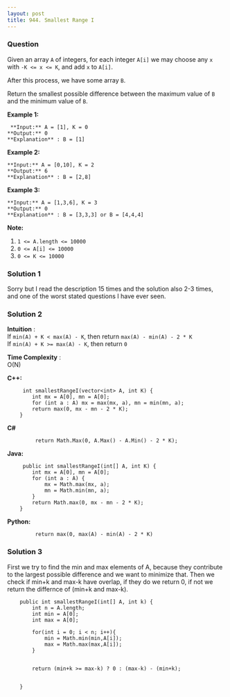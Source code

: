 ```yaml
---
layout: post
title: 944. Smallest Range I
---
```

### Question
Given an array `A` of integers, for each integer `A[i]` we may choose any `x`
with `-K <= x <= K`, and add `x` to `A[i]`.

After this process, we have some array `B`.

Return the smallest possible difference between the maximum value of `B` and
the minimum value of `B`.



 **Example 1:**

    
    
     **Input:** A = [1], K = 0
    **Output:** 0
    **Explanation** : B = [1]
    

**Example 2:**

    
    
    **Input:** A = [0,10], K = 2
    **Output:** 6
    **Explanation** : B = [2,8]
    

**Example 3:**

    
    
    **Input:** A = [1,3,6], K = 3
    **Output:** 0
    **Explanation** : B = [3,3,3] or B = [4,4,4]
    



 **Note:**

  1. `1 <= A.length <= 10000`
  2. `0 <= A[i] <= 10000`
  3. `0 <= K <= 10000`

### Solution 1
Sorry but I read the description 15 times and the solution also 2-3 times, and
one of the worst stated questions I have ever seen.


### Solution 2
 **Intuition** :  
If `min(A) + K < max(A) - K`, then return `max(A) - min(A) - 2 * K`  
If `min(A) + K >= max(A) - K`, then return `0`

 **Time Complexity** :  
O(N)

 **C++:**

    
    
         int smallestRangeI(vector<int> A, int K) {
            int mx = A[0], mn = A[0];
            for (int a : A) mx = max(mx, a), mn = min(mn, a);
            return max(0, mx - mn - 2 * K);
        }
    

**C#**

    
    
             return Math.Max(0, A.Max() - A.Min() - 2 * K);
    

**Java:**

    
    
         public int smallestRangeI(int[] A, int K) {
            int mx = A[0], mn = A[0];
            for (int a : A) {
                mx = Math.max(mx, a);
                mn = Math.min(mn, a);
            }
            return Math.max(0, mx - mn - 2 * K);
        }
    

**Python:**

    
    
             return max(0, max(A) - min(A) - 2 * K)
    


### Solution 3
First we try to find the min and max elements of A, because they contribute to
the largest possible difference and we want to minimize that. Then we check if
min+k and max-k have overlap, if they do we return 0, if not we return the
differnce of (min+k and max-k).

    
    
        public int smallestRangeI(int[] A, int k) {
            int n = A.length;
            int min = A[0];
            int max = A[0];
            
            for(int i = 0; i < n; i++){
                min = Math.min(min,A[i]);
                max = Math.max(max,A[i]);
            }
            
    
            return (min+k >= max-k) ? 0 : (max-k) - (min+k);
    
    
        }
    




